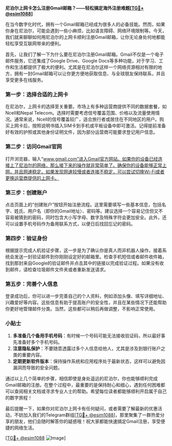 **尼泊尔上网卡怎么注册Gmail邮箱？——轻松搞定海外注册难题[[TG💪+ @esim1088](https://t.me/s/esim1088)]**

在当今数字化时代，拥有一个Gmail邮箱已经成为很多人的必备技能。然而，如果你身在尼泊尔，可能会遇到一些小麻烦，比如语言障碍、网络环境限制等。今天，我们就来聊聊如何用尼泊尔的上网卡顺利注册Gmail邮箱，让你无论身处何地都能轻松享受互联网带来的便利。

首先，让我们了解一下为什么要在尼泊尔注册Gmail邮箱。Gmail不仅是一个电子邮件服务，它还集成了Google Drive、Google Docs等多种功能，对于学习、工作和生活都提供了极大的便利。尤其是在尼泊尔这样一个网络资源相对有限的地方，拥有一封Gmail邮箱可以让你更方便地获取信息、与全球朋友保持联系，并且享受更多在线服务。

### 第一步：选择合适的上网卡

在尼泊尔，上网卡的选择至关重要。市场上有多种运营商提供不同的数据套餐，如Ncell和Nepal Telecom。选择时需要考虑信号覆盖范围、价格以及流量使用情况。通常来说，Ncell的信号覆盖较广，适合旅行者或居住在不同地区的用户。购买上网卡后，按照说明书插入SIM卡到手机或平板设备中即可激活。记得提前准备好有效的护照或其他身份证明文件，因为部分运营商可能要求登记用户信息。

### 第二步：访问Gmail官网

打开浏览器，输入“www.gmail.com”进入Gmail官方网站。如果你的设备已经连接上了尼泊尔的网络，那么接下来的操作就非常简单了。确保你的设备能够正常上网，并且网速稳定。如果发现网速较慢或者连接不稳定，可以尝试切换Wi-Fi或者更换运营商提供的上网卡。

### 第三步：创建账户

点击页面上的“创建账户”按钮开始注册流程。这里需要填写一些基本信息，包括名字、姓氏、用户名（即你的Gmail地址）、密码等。建议选择一个容易记住但又不容易被猜到的密码，同时包含大小写字母、数字及特殊字符会更加安全。此外，还可以设置手机号码作为备用联系方式，以便日后找回忘记的密码。

### 第四步：验证身份

根据提示完成人机验证步骤，这一步是为了确认你是真人而非机器人操作。接着系统会发送一封验证邮件到你刚刚设定好的邮箱里。检查手机短信或者邮件收件箱，找到那封来自Google的验证邮件并点击其中的链接以完成验证过程。如果没有收到邮件，请检查垃圾邮件文件夹或者重新发送请求。

### 第五步：完善个人信息

登录成功后，你可以进一步完善自己的个人资料，例如添加头像、填写详细地址、兴趣爱好等内容。这些信息有助于提高账户的安全性，并且在某些情况下还能帮助你更好地管理邮件分类。当然，这些都可以稍后再做调整，不影响正常使用。

### 小贴士

1. **多准备几个备用手机号码**：有时候一个号码可能无法接收验证码，所以最好事先准备好多个手机号码。
2. **注意隐私保护**：不要随意透露过多个人信息给他人，尤其是涉及到银行账户之类的重要内容。
3. **定期更新软件版本**：保持操作系统和应用程序处于最新状态，这样可以避免因漏洞而导致的安全问题。

通过以上几个简单的步骤，相信即使是身处遥远的尼泊尔，你也能够顺利完成Gmail邮箱的注册。在整个过程中，最重要的是保持耐心和细心，遇到任何困难都可以查阅相关文档或寻求专业人士的帮助。希望每位读者都能够顺利开启属于自己的数字旅程！

最后提醒一下，如果你对尼泊尔上网卡有任何疑问，或者需要了解最新的优惠活动，不妨加入我们的Telegram群组[[TG💪+ @esim1088](https://t.me/s/esim1088)]，那里聚集了一群热爱分享的朋友，他们会随时解答你的疑惑哦！祝大家都能快速搞定Gmail注册，享受便捷的网络生活。

[[TG💪+ @esim1088](https://t.me/s/esim1088) ![Image](https://i.postimg.cc/4NQfJmqS/Snipaste-2025-05-13-00-14-12.png)]